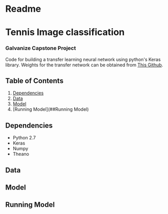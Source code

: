 # Readme
# Tennis Image classification
  ### Galvanize Capstone Project
  Code for building a transfer learning neural network using python's Keras library.  Weights for the transfer network can be obtained from [This Github](https://gist.github.com/baraldilorenzo/07d7802847aaad0a35d3).   


## Table of Contents
1. [Dependencies](##Dependencies)
2. [Data](##Data)
3. [Model](##Model)
4. [Running Model](##Running Model)

## Dependencies
  * Python 2.7
  * Keras
  * Numpy
  * Theano

## Data

## Model

## Running Model
